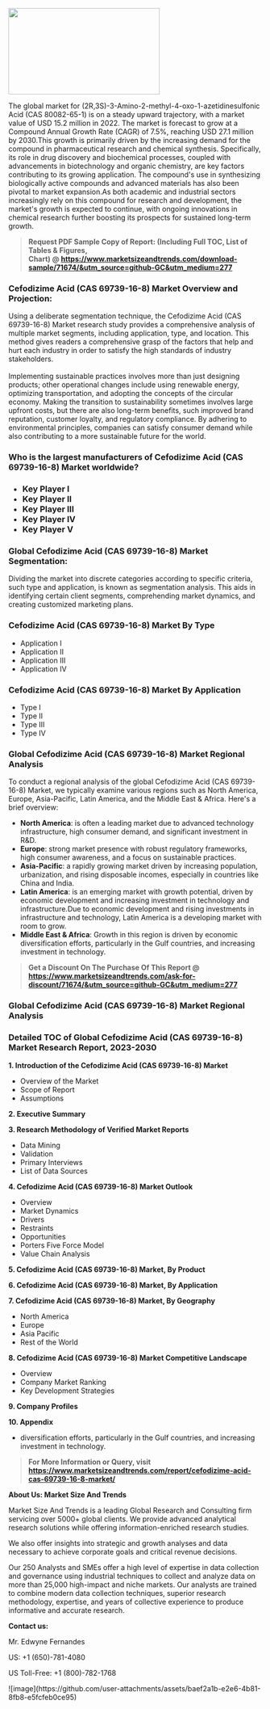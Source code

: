 <p><img class="alignnone size-medium wp-image-20088" src="https://ffe5etoiles.com/wp-content/uploads/2024/12/MST1-300x171.png" alt="" width="300" height="171" /></p>The global market for (2R,3S)-3-Amino-2-methyl-4-oxo-1-azetidinesulfonic Acid (CAS 80082-65-1) is on a steady upward trajectory, with a market value of USD 15.2 million in 2022. The market is forecast to grow at a Compound Annual Growth Rate (CAGR) of 7.5%, reaching USD 27.1 million by 2030.This growth is primarily driven by the increasing demand for the compound in pharmaceutical research and chemical synthesis. Specifically, its role in drug discovery and biochemical processes, coupled with advancements in biotechnology and organic chemistry, are key factors contributing to its growing application. The compound's use in synthesizing biologically active compounds and advanced materials has also been pivotal to market expansion.As both academic and industrial sectors increasingly rely on this compound for research and development, the market's growth is expected to continue, with ongoing innovations in chemical research further boosting its prospects for sustained long-term growth.</p><blockquote id="" class=""><strong>Request PDF Sample Copy of Report: (Including Full TOC, List of Tables &amp; Figures, Chart)&nbsp;@&nbsp;<strong><a href="https://www.marketsizeandtrends.com/download-sample/71674/&utm_source=github-GC&utm_medium=277" target="_blank">https://www.marketsizeandtrends.com/download-sample/71674/&utm_source=github-GC&utm_medium=277</a></strong></strong></blockquote><h3 id="" class="">Cefodizime Acid (CAS 69739-16-8) Market&nbsp;Overview and Projection:</h3><p id="" class="">Using a deliberate segmentation technique, the Cefodizime Acid (CAS 69739-16-8) Market research study provides a comprehensive analysis of multiple market segments, including application, type, and location. This method gives readers a comprehensive grasp of the factors that help and hurt each industry in order to satisfy the high standards of industry stakeholders. <br /> <br />Implementing sustainable practices involves more than just designing products; other operational changes include using renewable energy, optimizing transportation, and adopting the concepts of the circular economy. Making the transition to sustainability sometimes involves large upfront costs, but there are also long-term benefits, such improved brand reputation, customer loyalty, and regulatory compliance. By adhering to environmental principles, companies can satisfy consumer demand while also contributing to a more sustainable future for the world.</p><h3 id="" class="">Who is the largest manufacturers of&nbsp;Cefodizime Acid (CAS 69739-16-8) Market worldwide?</h3><h3 class=""><p><ul><li>Key Player I </li><li> Key Player II </li><li> Key Player III </li><li> Key Player IV </li><li> Key Player V</li></ul></p></h3><h3 id="" class="">Global&nbsp;Cefodizime Acid (CAS 69739-16-8) Market Segmentation:</h3><p id="" class="">Dividing the market into discrete categories according to specific criteria, such type and application, is known as segmentation analysis. This aids in identifying certain client segments, comprehending market dynamics, and creating customized marketing plans.</p><h3 id="" class="">Cefodizime Acid (CAS 69739-16-8) Market&nbsp;By Type</h3><p><p><ul><li>Application I</li><li> Application II</li><li> Application III</li><li> Application IV</p></li></ul></p></p><h3 id="" class="">Cefodizime Acid (CAS 69739-16-8) Market&nbsp;By Application</h3><p class=""><p><ul><li>Type I</li><li> Type II</li><li> Type III</li><li> Type IV</li></ul></p></p><h3 id="" class="">Global Cefodizime Acid (CAS 69739-16-8) Market Regional Analysis</h3><p id="" class="">To conduct a regional analysis of the global Cefodizime Acid (CAS 69739-16-8) Market, we typically examine various regions such as North America, Europe, Asia-Pacific, Latin America, and the Middle East &amp; Africa. Here's a brief overview:</p><ul><li><strong>North America</strong>: is often a leading market due to advanced technology infrastructure, high consumer demand, and significant investment in R&amp;D.</li><li><strong>Europe</strong>: strong market presence with robust regulatory frameworks, high consumer awareness, and a focus on sustainable practices.</li><li><strong>Asia-Pacific</strong>: a rapidly growing market driven by increasing population, urbanization, and rising disposable incomes, especially in countries like China and India.</li><li><strong>Latin America</strong>: is an emerging market with growth potential, driven by economic development and increasing investment in technology and infrastructure.Due to economic development and rising investments in infrastructure and technology, Latin America is a developing market with room to grow.</li><li><strong>Middle East &amp; Africa</strong>: Growth in this region is driven by economic diversification efforts, particularly in the Gulf countries, and increasing investment in technology.</li></ul><blockquote id="" class=""><strong>Get a Discount On The Purchase Of This Report @ <strong><a href="https://www.marketsizeandtrends.com/ask-for-discount/71674/&utm_source=github-GC&utm_medium=277" target="_blank">https://www.marketsizeandtrends.com/ask-for-discount/71674/&utm_source=github-GC&utm_medium=277</a></strong></strong></blockquote><h3 id="" class="">Global Cefodizime Acid (CAS 69739-16-8) Market Regional Analysis</h3><h3 id="" class="">Detailed TOC of Global Cefodizime Acid (CAS 69739-16-8) Market Research Report, 2023-2030</h3><p id="" class=""><strong>1. Introduction of the Cefodizime Acid (CAS 69739-16-8) Market</strong></p><ul><li>Overview of the Market</li><li>Scope of Report</li><li>Assumptions</li></ul><p id="" class=""><strong>2. Executive Summary</strong></p><p id="" class=""><strong>3. Research Methodology of Verified Market Reports</strong></p><ul><li>Data Mining</li><li>Validation</li><li>Primary Interviews</li><li>List of Data Sources</li></ul><p id="" class=""><strong>4. Cefodizime Acid (CAS 69739-16-8) Market Outlook</strong></p><ul><li>Overview</li><li>Market Dynamics</li><li>Drivers</li><li>Restraints</li><li>Opportunities</li><li>Porters Five Force Model</li><li>Value Chain Analysis</li></ul><p id="" class=""><strong>5. Cefodizime Acid (CAS 69739-16-8) Market, By Product</strong></p><p id="" class=""><strong>6. Cefodizime Acid (CAS 69739-16-8) Market, By Application</strong></p><p id="" class=""><strong>7. Cefodizime Acid (CAS 69739-16-8) Market, By Geography</strong></p><ul><li>North America</li><li>Europe</li><li>Asia Pacific</li><li>Rest of the World</li></ul><p id="" class=""><strong>8. Cefodizime Acid (CAS 69739-16-8) Market Competitive Landscape</strong></p><ul><li>Overview</li><li>Company Market Ranking</li><li>Key Development Strategies</li></ul><p id="" class=""><strong>9. Company Profiles</strong></p><p id="" class=""><strong>10. Appendix</strong></p><ul><li>diversification efforts, particularly in the Gulf countries, and increasing investment in technology.</li></ul><blockquote id="" class=""><strong>For More Information or Query, visit <strong><strong><a href="https://www.marketsizeandtrends.com/report/cefodizime-acid-cas-69739-16-8-market/" target="_blank">https://www.marketsizeandtrends.com/report/cefodizime-acid-cas-69739-16-8-market/</a></strong></strong></strong></blockquote><p id="" class=""><strong>About Us: Market Size And Trends</strong></p><p id="" class="">Market Size And Trends is a leading Global Research and Consulting firm servicing over 5000+ global clients. We provide advanced analytical research solutions while offering information-enriched research studies.</p><p id="" class="">We also offer insights into strategic and growth analyses and data necessary to achieve corporate goals and critical revenue decisions.</p><p id="" class="">Our 250 Analysts and SMEs offer a high level of expertise in data collection and governance using industrial techniques to collect and analyze data on more than 25,000 high-impact and niche markets. Our analysts are trained to combine modern data collection techniques, superior research methodology, expertise, and years of collective experience to produce informative and accurate research.</p><p id="" class=""><strong>Contact us:</strong></p><p id="" class="">Mr. Edwyne Fernandes</p><p id="" class="">US: +1 (650)-781-4080</p><p id="" class="">US Toll-Free: +1 (800)-782-1768</p>
![image](https://github.com/user-attachments/assets/baef2a1b-e2e6-4b81-8fb8-e5fcfeb0ce95)
